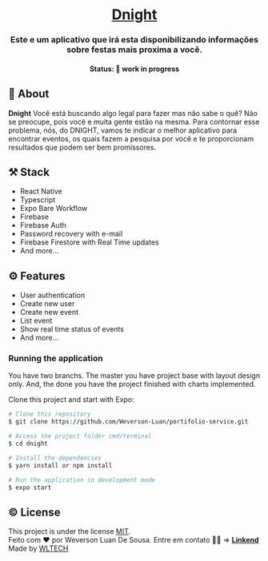 <!--- Add the project title --->
<h1 align="center">
    <a href="#">Dnight</a>
</h1>

<!--- Describe the project purpose --->
<h3 align="center">
    Este e um aplicativo que irá esta disponibilizando informações sobre festas mais proxima a você.
</h3>

<!--- Define the current status --->
<h4 align="center">
	 Status: 🚧 work in progress
</h4>

<!--- Add a project description --->

## 📝 About

**Dnight** Você está buscando algo legal para fazer mas não sabe o quê? Não se preocupe, pois você e muita gente estão na mesma. Para contornar esse problema, nós, do DNIGHT, vamos te indicar o melhor aplicativo para encontrar eventos, os quais fazem a pesquisa por você e te proporcionam resultados que podem ser bem promissores.

## ⚒️ Stack

- React Native
- Typescript
- Expo Bare Workflow
- Firebase
- Firebase Auth
- Password recovery with e-mail
- Firebase Firestore with Real Time updates
- And more...

## ⚙️ Features

- User authentication
- Create new user
- Create new event
- List event
- Show real time status of events
- And more...

### Running the application

You have two branchs. The master you have project base with layout design only. And, the done you have the project finished with charts implemented.

Clone this project and start with Expo:

```bash
# Clone this repository
$ git clone https://github.com/Weverson-Luan/portifolio-service.git

# Access the project folder cmd/terminal
$ cd dnight

# Install the dependencies
$ yarn install or npm install

# Run the application in development mode
$ expo start

```

## ©️ License

This project is under the license [MIT](./LICENSE). </br>
Feito com ❤️ por Weverson Luan De Sousa. Entre em contato 👋🏽 => **[Linkend](https://www.linkedin.com/in/weverson-luan-de-sousa-1969a81b0/)**</br>
Made by [WLTECH](http://itech.com.br/)
